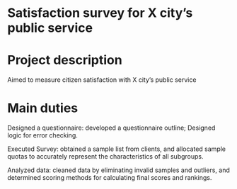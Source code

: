 # Satisfaction survey for X city’s public service

# Project description

Aimed to measure citizen satisfaction with X city’s public service

# Main duties

Designed a questionnaire: developed a questionnaire outline; Designed logic for error checking.

Executed Survey: obtained a sample list from clients, and allocated sample quotas to accurately represent the characteristics of all subgroups.

Analyzed data: cleaned data by eliminating invalid samples and outliers, and determined scoring methods for calculating final scores and rankings.